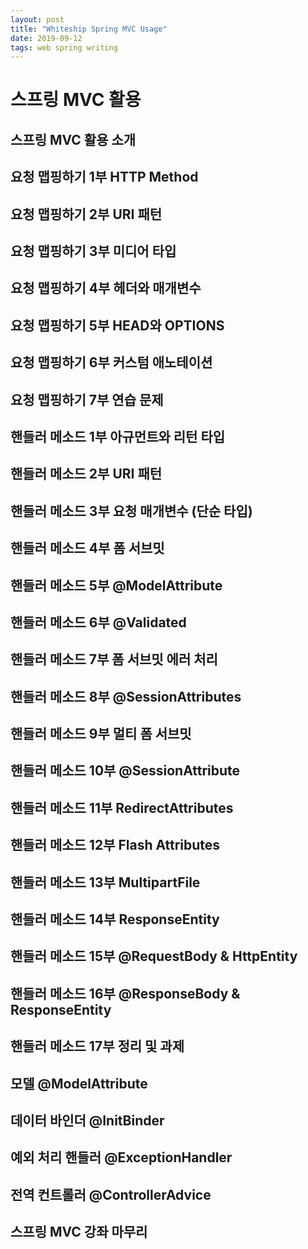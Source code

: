 ```yaml
---
layout: post
title: "Whiteship Spring MVC Usage"
date: 2019-09-12
tags: web spring writing
---
```


# 스프링 MVC 활용
## 스프링 MVC 활용 소개
## 요청 맵핑하기 1부 HTTP Method
## 요청 맵핑하기 2부 URI 패턴
## 요청 맵핑하기 3부 미디어 타입
## 요청 맵핑하기 4부 헤더와 매개변수
## 요청 맵핑하기 5부 HEAD와 OPTIONS
## 요청 맵핑하기 6부 커스텀 애노테이션
## 요청 맵핑하기 7부 연습 문제
## 핸들러 메소드 1부 아규먼트와 리턴 타입
## 핸들러 메소드 2부 URI 패턴
## 핸들러 메소드 3부 요청 매개변수 (단순 타입)
## 핸들러 메소드 4부 폼 서브밋
## 핸들러 메소드 5부 @ModelAttribute
## 핸들러 메소드 6부 @Validated
## 핸들러 메소드 7부 폼 서브밋 에러 처리
## 핸들러 메소드 8부 @SessionAttributes
## 핸들러 메소드 9부 멀티 폼 서브밋
## 핸들러 메소드 10부 @SessionAttribute
## 핸들러 메소드 11부 RedirectAttributes
## 핸들러 메소드 12부 Flash Attributes
## 핸들러 메소드 13부 MultipartFile
## 핸들러 메소드 14부 ResponseEntity
## 핸들러 메소드 15부 @RequestBody & HttpEntity
## 핸들러 메소드 16부 @ResponseBody & ResponseEntity
## 핸들러 메소드 17부 정리 및 과제
## 모델 @ModelAttribute
## 데이터 바인더 @InitBinder
## 예외 처리 핸들러 @ExceptionHandler
## 전역 컨트롤러 @ControllerAdvice
## 스프링 MVC 강좌 마무리
